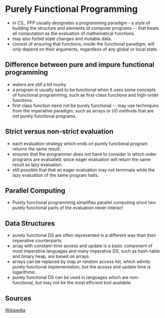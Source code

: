 # Purely Functional Programming

- In CS,. PFP usually designates a programming paradigm - a style of building the structure and elements of computer programs -- that treats all computation as the evaluation of mathematical functions.
- may also forbid state changes and mutable data.
- consist of ensuring that functions, inside the functional paradigm, will only depend on their arguments, regardless of any global or local state.

## Difference between pure and impure functional programming

- waters are still a bit murky
- a program is usually said to be functional when it uses some concepts of functional programming, such as first-class functions and high-order functions.
- first class function need not be purely functional -- may use techniques from the imperative paradigm, such as arrays or I/O methods that are not purely functional programs.

## Strict versus non-strict evaluation

- each evaluation strategy which ends on purely functional program returns the same result.
- ensures that the programmer does not have to consider in which order programs are evaluated, since eager evaluation will return the same result as lazy evaluation.
- still possible that that an eager evaluation may not terminate while the lazy evaluation of the same program halts.

## Parallel Computing

- Purely functional programming simplifies parallel computing since two purely functional parts of the evaluation never interact
 
## Data Structures

- purely functional DS are often represented in a different way than their imperative counterparts.
- array with constant-time access and update is a basic component of most imperative languages and many imperative DS, such as hash-table and binary heap, are based on arrays.
- arrays can be replaced by map or random access list, which admits purely functional implementation, but the access and update time is logarithmic.
- purely functional DS can be used in languages which are non-functional, but may not be the most efficient tool available.

## Sources

[Wikipedia](https://en.wikipedia.org/wiki/Purely_functional_programming)

